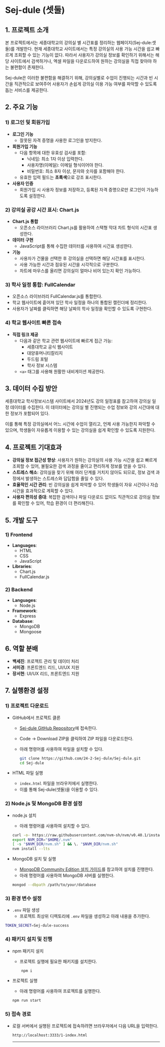 # Sej-dule (셋둘)

## 1. 프로젝트 소개

본 프로젝트에서는 세종대학교의 강의실 별 시간표를 정리하는 웹페이지(Sej-dule:셋둘)를 개발한다. 현재 세종대학교 사이트에서는 특정 강의실의 사용 가능 시간을 쉽고 빠르게 조회할 수 있는 기능이 없다. 따라서 사용자가 강의실 정보를 확인하기 위해서는 해당 사이트에서 검색하거나, 엑셀 파일을 다운로드하여 원하는 강의실을 직접 찾아야 하는 불편함이 존재한다.

Sej-dule은 이러한 불편함을 해결하기 위해, 강의실별로 수업이 진행되는 시간과 빈 시간을 직관적으로 보여주어 사용자가 손쉽게 강의실 이용 가능 여부를 파악할 수 있도록 돕는 서비스를 제공한다.

## 2. 주요 기능

### **1) 로그인 및 회원가입**

- **로그인 기능**
    - 잘못된 자격 증명을 사용한 로그인을 방지한다.
- **회원가입 기능**
    - 다음 항목에 대한 유효성 검사를 포함:
        - 닉네임: 최소 1자 이상 입력한다.
        - 사용자명(이메일): 이메일 형식이어야 한다.
        - 비밀번호: 최소 8자 이상, 문자와 숫자를 포함해야 한다.
    - 유효한 입력 필드는 **초록색**으로 강조 표시한다.
- **사용자 인증**
    - 회원가입 시 사용자 정보를 저장하고, 등록된 자격 증명으로만 로그인이 가능하도록 설정한다.

### **2) 강의실 공강 시간 표시: Chart.js**

- **Chart.js 통합**
    - 오픈소스 라이브러리 Chart.js를 활용하여 스택형 막대 차트 형식의 시간표 생성한다.
- **데이터 구현**
    - JavaScript를 통해 수집한 데이터를 사용하여 시간표 생성한다.
- **기능**
    - 사용자가 건물을 선택한 후 강의실을 선택하면 해당 시간표를 표시한다.
    - 사용 가능한 시간과 점유된 시간을 시각적으로 구분한다.
    - 차트에 마우스를 올리면 강의실이 얼마나 비어 있는지 확인 가능하다.

### **3) 학사 일정 통합: FullCalendar**

- 오픈소스 라이브러리 FullCalendar.js를 통합한다.
- 학교 웹사이트에 흩어져 있던 학사 일정을 하나의 통합된 캘린더에 정리한다.
- 사용자가 날짜를 클릭하면 해당 날짜의 학사 일정을 확인할 수 있도록 구현한다.

### **4) 학교 웹사이트 빠른 접속**

- **직접 링크 제공**
    - 다음과 같은 학교 관련 웹사이트에 빠르게 접근 가능:
        - 세종대학교 공식 웹사이트
        - 대양휴머니티칼리지
        - 두드림 포털
        - 학사 정보 시스템
    - `<a>` 태그를 사용해 원활한 내비게이션 제공한다.
      
## 3. 데이터 수집 방안

세종대학교 학사정보시스템 사이트에서 2024년도 강의 일정표를 참고하여 강의실 일정 데이터를 수집한다. 이 데이터에는 강의실 별 진행되는 수업 정보와 강의 시간대에 대한 정보가 포함되어 있다.

이를 통해 특정 강의실에서 어느 시간에 수업이 열리고, 언제 사용 가능한지 파악할 수 있으며, 학생들이 자유롭게 이용할 수 있는 강의실을 쉽게 확인할 수 있도록 지원한다.

## 4. 프로젝트 기대효과

- **강의실 정보 접근성 향상**: 사용자가 원하는 강의실의 사용 가능 시간을 쉽고 빠르게 조회할 수 있어, 불필요한 검색 과정을 줄이고 편리하게 정보를 얻을 수 있다.
- **스트레스 해소**: 강의실을 찾기 위해 여러 단계를 거치지 않아도 되므로, 정보 검색 과정에서 발생하는 스트레스와 답답함을 줄일 수 있다.
- **효율적인 시간 관리**: 빈 강의실을 쉽게 파악할 수 있어 학생들이 자유 시간이나 자습 시간을 효과적으로 계획할 수 있다.
- **사용자 편의성 증대**: 복잡한 검색이나 파일 다운로드 없이도 직관적으로 강의실 정보를 확인할 수 있어, 학습 환경이 더 편리해진다.

## 5. 개발 도구

### **1) Frontend**

- **Languages**:
    - HTML
    - CSS
    - JavaScript
- **Libraries**:
    - Chart.js
    - FullCalendar.js

### **2) Backend**

- **Languages**:
    - Node.js
- **Framework**:
    - Express
- **Database**:
    - MongoDB
    - Mongoose

## 6. 역할 분배

- **백세진**: 프로젝트 관리 및 데이터 처리
- **서미경**: 프론트엔드 리드, UI/UX 지원
- **장서현**: UI/UX 리드, 프론트엔드 지원

## 7. 실행환경 설정

### 1) 프로젝트 다운로드

- GitHub에서 프로젝트 클론
    - [Sej-dule GitHub Repository](https://github.com/24-2-Sej-dule/Sej-dule)에 접속한다.
    - Code → Download ZIP을 클릭하여 ZIP 파일을 다운로드한다.
    - 아래 명령어를 사용하여 파일을 설치할 수 있다.
        
        ```bash
        git clone https://github.com/24-2-Sej-dule/Sej-dule.git
        cd Sej-dule
        ```
        
- HTML 파일 실행
    - `index.html` 파일을 브라우저에서 실행한다.
    - 이를 통해 Sej-dule(셋둘)을 이용할 수 있다.

### 2) Node.js 및 MongoDB 환경 설정

- node.js 설치
    - 아래 명령어를 사용하여 설치할 수 있다.
    
    ```bash
    curl -o- https://raw.githubusercontent.com/nvm-sh/nvm/v0.40.1/install.sh | bash 
    export NVM_DIR="$HOME/.nvm"
    [ -s "$NVM_DIR/nvm.sh" ] && \. "$NVM_DIR/nvm.sh"
    nvm install --lts
    ```
    
- MongoDB 설치 및 실행
    - [MongoDB Community Edition 설치 가이드](https://www.mongodb.com/ko-kr/docs/manual/administration/install-community/)를 참고하여 설치를 진행한다.
    - 아래 명령어를 사용하여 MongoDB 서버를 실행한다.
    
    ```bash
    mongod --dbpath /path/to/your/database
    ```

### 3) 환경 변수 설정

- `.env` 파일 생성
    - 프로젝트 최상위 디렉토리에  `.env` 파일을 생성하고 아래 내용을 추가한다.

```bash
TOKEN_SECRET=Sej-dule-success
```

### 4) 패키지 설치 및 진행

- npm 패키지 설치
    - 프로젝트 실행에 필요한 패키지를 설치한다.
    
    ```bash
    	npm i
    ```
    
- 프로젝트 실행
    - 아래 명령어를 사용하여 프로젝트를 실행한다.
    
    ```bash
    npm run start
    ```
    

### 5) 접속 경로

- 로컬 서버에서 실행된 프로젝트에 접속하려면 브라우저에서 다음 URL을 입력한다.
    
    ```arduino
    http://localhost:3333/1-index.html
    ```
    
    ---
